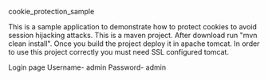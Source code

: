 cookie_protection_sample

This is a sample application to demonstrate how to protect cookies to avoid session hijacking attacks. 
This is a maven project. After download run "mvn clean install". Once you build the project deploy it in apache tomcat. 
In order to use this project correctly you must need SSL configured tomcat.

Login page 
  Username- admin
  Password- admin
